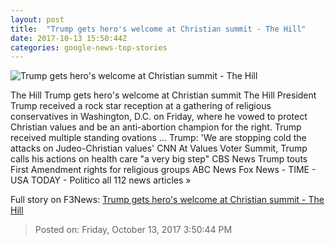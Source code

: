 ```yaml
---
layout: post
title:  "Trump gets hero's welcome at Christian summit - The Hill"
date: 2017-10-13 15:50:44Z
categories: google-news-top-stories
---
```


![Trump gets hero's welcome at Christian summit - The Hill](http://thehill.com/sites/default/files/trumpdonald10132017getty.jpg)

The Hill Trump gets hero's welcome at Christian summit The Hill President Trump received a rock star reception at a gathering of religious conservatives in Washington, D.C. on Friday, where he vowed to protect Christian values and be an anti-abortion champion for the right. Trump received multiple standing ovations ... Trump: 'We are stopping cold the attacks on Judeo-Christian values' CNN At Values Voter Summit, Trump calls his actions on health care "a very big step" CBS News Trump touts First Amendment rights for religious groups ABC News Fox News - TIME - USA TODAY - Politico all 112 news articles »


Full story on F3News: [Trump gets hero's welcome at Christian summit - The Hill](http://www.f3nws.com/n/sUEPR)

> Posted on: Friday, October 13, 2017 3:50:44 PM
